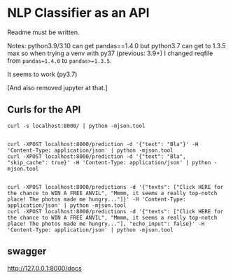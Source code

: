 # NLP Classifier as an API

Readme must be written.

Notes: python3.9/3.10 can get pandas==1.4.0 but python3.7 can get to 1.3.5 max so when trying a venv with py37 (previous: 3.9+) I changed reqfile from `pandas=1.4.0` to `pandas>=1.3.5`.

It seems to work (py3.7)

[And also removed jupyter at that.]

## Curls for the API

```
curl -s localhost:8000/ | python -mjson.tool


curl -XPOST localhost:8000/prediction -d '{"text": "Bla"}' -H 'Content-Type: application/json' | python -mjson.tool
curl -XPOST localhost:8000/prediction -d '{"text": "Bla", "skip_cache": true}' -H 'Content-Type: application/json' | python -mjson.tool


curl -XPOST localhost:8000/predictions -d '{"texts": ["Click HERE for the chance to WIN A FREE ANVIL", "Mmmm, it seems a really top-notch place! The photos made me hungry..."]}' -H 'Content-Type: application/json' | python -mjson.tool
curl -XPOST localhost:8000/predictions -d '{"texts": ["Click HERE for the chance to WIN A FREE ANVIL", "Mmmm, it seems a really top-notch place! The photos made me hungry..."], "echo_input": false}' -H 'Content-Type: application/json' | python -mjson.tool
```

## swagger

http://127.0.0.1:8000/docs